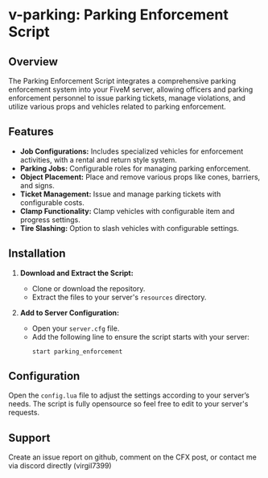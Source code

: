 # v-parking: Parking Enforcement Script

## Overview

The Parking Enforcement Script integrates a comprehensive parking enforcement system into your FiveM server, allowing officers and parking enforcement personnel to issue parking tickets, manage violations, and utilize various props and vehicles related to parking enforcement.

## Features

- **Job Configurations:** Includes specialized vehicles for enforcement activities, with a rental and return style system.
- **Parking Jobs:** Configurable roles for managing parking enforcement.
- **Object Placement:** Place and remove various props like cones, barriers, and signs.
- **Ticket Management:** Issue and manage parking tickets with configurable costs.
- **Clamp Functionality:** Clamp vehicles with configurable item and progress settings.
- **Tire Slashing:** Option to slash vehicles with configurable settings.

## Installation

1. **Download and Extract the Script:**
   - Clone or download the repository.
   - Extract the files to your server's `resources` directory.

2. **Add to Server Configuration:**
   - Open your `server.cfg` file.
   - Add the following line to ensure the script starts with your server:
     ```plaintext
     start parking_enforcement
     ```

## Configuration

Open the `config.lua` file to adjust the settings according to your server’s needs.
The script is fully opensource so feel free to edit to your server's requests.

## Support

Create an issue report on github, comment on the CFX post, or contact me via discord directly (virgil7399)
